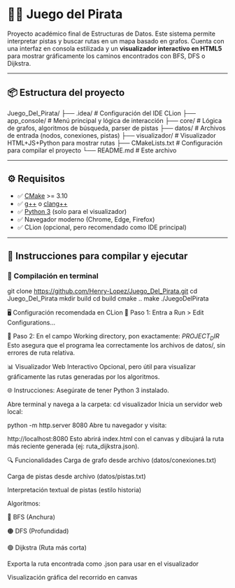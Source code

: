 # 🏴‍☠️ Juego del Pirata

Proyecto académico final de Estructuras de Datos. Este sistema permite interpretar pistas y buscar rutas en un mapa basado en grafos. Cuenta con una interfaz en consola estilizada y un **visualizador interactivo en HTML5** para mostrar gráficamente los caminos encontrados con BFS, DFS o Dijkstra.

---

## 📦 Estructura del proyecto

Juego_Del_Pirata/
├── .idea/ # Configuración del IDE CLion
├── app_console/ # Menú principal y lógica de interacción
├── core/ # Lógica de grafos, algoritmos de búsqueda, parser de pistas
├── datos/ # Archivos de entrada (nodos, conexiones, pistas)
├── visualizador/ # Visualizador HTML+JS+Python para mostrar rutas
├── CMakeLists.txt # Configuración para compilar el proyecto
└── README.md # Este archivo

---

## ⚙️ Requisitos

- ✅ [CMake](https://cmake.org/) >= 3.10
- ✅ [g++](https://gcc.gnu.org/) o [clang++](https://clang.llvm.org/)
- ✅ [Python 3](https://www.python.org/) (solo para el visualizador)
- ✅ Navegador moderno (Chrome, Edge, Firefox)
- ✅ CLion (opcional, pero recomendado como IDE principal)

---

## 🧪 Instrucciones para compilar y ejecutar

### 🔧 Compilación en terminal

git clone https://github.com/Henry-Lopez/Juego_Del_Pirata.git
cd Juego_Del_Pirata
mkdir build
cd build
cmake ..
make
./JuegoDelPirata


🖥️ Configuración recomendada en CLion
📍 Paso 1: Entra a Run > Edit Configurations...

📍 Paso 2: En el campo Working directory, pon exactamente:
$PROJECT_DIR$
Esto asegura que el programa lea correctamente los archivos de datos/, sin errores de ruta relativa.

📊 Visualizador Web Interactivo
Opcional, pero útil para visualizar gráficamente las rutas generadas por los algoritmos.

🌐 Instrucciones:
Asegúrate de tener Python 3 instalado.

Abre terminal y navega a la carpeta:
cd visualizador
Inicia un servidor web local:

python -m http.server 8080
Abre tu navegador y visita:

http://localhost:8080
Esto abrirá index.html con el canvas y dibujará la ruta más reciente generada (ej: ruta_dijkstra.json).

🔍 Funcionalidades
Carga de grafo desde archivo (datos/conexiones.txt)

Carga de pistas desde archivo (datos/pistas.txt)

Interpretación textual de pistas (estilo historia)

Algoritmos:

🔵 BFS (Anchura)

🟠 DFS (Profundidad)

🟢 Dijkstra (Ruta más corta)

Exporta la ruta encontrada como .json para usar en el visualizador

Visualización gráfica del recorrido en canvas
